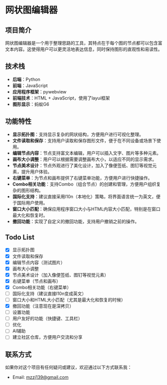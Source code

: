 # 网状图编辑器

## 项目简介

网状图编辑器是一个用于整理思路的工具，其特点在于每个图的节点都可以包含富文本内容。这使得用户可以更灵活地表达信息，同时保持图形的直观性和易读性。

## 技术栈

- **后端**：Python
- **前端**：JavaScript
- **应用程序框架**：pywebview
- **前端技术**：HTML + JavaScript，使用了layui框架
- **图形显示**：蚂蚁G6

## 功能特性

- **显示拓扑图**：支持显示复杂的网状结构，方便用户进行可视化整理。
- **文件读取和保存**：支持用户读取和保存图形文件，便于在不同设备或场景下使用。
- **编辑节点内容**：节点支持富文本编辑，用户可以插入文字、图片等多种元素。
- **画布大小调整**：用户可以根据需要调整画布大小，以适应不同的显示需求。
- **节点美术设计**：节点外观进行了美化设计，加入了像便签纸、图钉等视觉元素，提升用户体验。
- **右键菜单**：为节点和画布提供了右键菜单功能，方便用户进行快捷操作。
- **Combo相关功能**：支持Combo（组合节点）的创建和管理，方便用户组织复杂的图形结构。
- **国际化支持**：建议直接采用l10n（本地化）策略，将界面语言统一为英文，便于国际用户使用。
- **窗口大小匹配**：确保应用程序窗口大小与HTML内容大小匹配，特别是在窗口最大化和恢复时。
- **撤回功能**：实现了自定义的撤回功能，支持用户撤销之前的操作。

## Todo List

- [x] 显示拓扑图
- [x] 文件读取和保存
- [x] 编辑节点内容（测试图片）
- [x] 画布大小调整
- [x] 节点美术设计（加入像便签纸、图钉等视觉元素）
- [x] 右键菜单（节点和画布）
- [x] Combo相关功能（右键菜单）
- [ ] 国际化支持（建议直接l10n变成英文）
- [ ] 窗口大小和HTML大小匹配（尤其是最大化和恢复的时候）
- [x] 撤回功能（注意现在是深拷贝）
- [ ] 设置功能
- [ ] 用户友好的功能（快捷键、工具栏）
- [ ] 优化
- [ ] AI辅助
- [ ] 建立社区仓库，方便用户交流和分享

## 联系方式

如果你对这个项目有任何疑问或建议，欢迎通过以下方式联系我：

- Email: mzzj139@gmail.com
